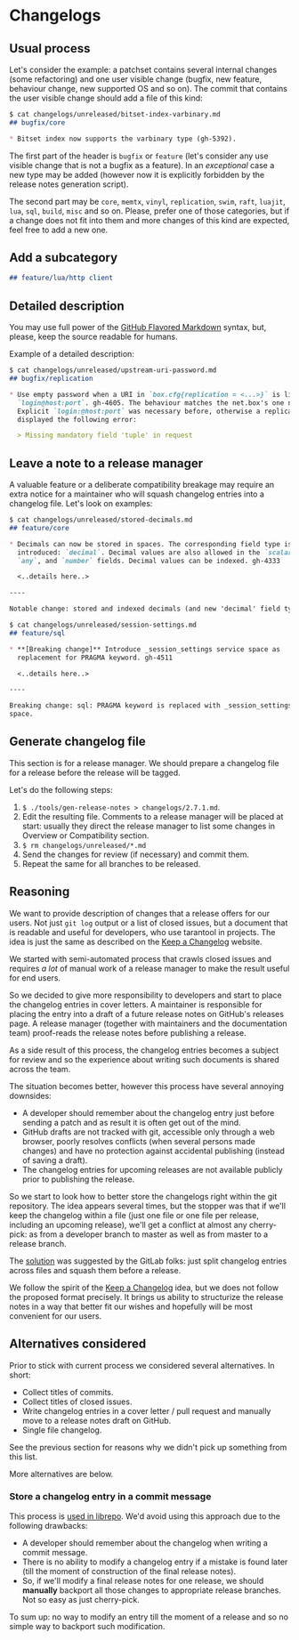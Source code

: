 # Changelogs

## Usual process

Let's consider the example: a patchset contains several internal changes (some
refactoring) and one user visible change (bugfix, new feature, behaviour
change, new supported OS and so on). The commit that contains the user visible
change should add a file of this kind:

```markdown
$ cat changelogs/unreleased/bitset-index-varbinary.md
## bugfix/core

* Bitset index now supports the varbinary type (gh-5392).
```

The first part of the header is `bugfix` or `feature` (let's consider any use
visible change that is not a bugfix as a feature). In an *exceptional* case a
new type may be added (however now it is explicitly forbidden by the release
notes generation script).

The second part may be `core`, `memtx`, `vinyl`, `replication`, `swim`, `raft`,
`luajit`, `lua`, `sql`, `build`, `misc` and so on. Please, prefer one of those
categories, but if a change does not fit into them and more changes of this
kind are expected, feel free to add a new one.

## Add a subcategory

```markdown
## feature/lua/http client
```

## Detailed description

You may use full power of the [GitHub Flavored Markdown][gfm] syntax, but,
please, keep the source readable for humans.

Example of a detailed description:

```markdown
$ cat changelogs/unreleased/upstream-uri-password.md
## bugfix/replication

* Use empty password when a URI in `box.cfg{replication = <...>}` is like
  `login@host:port`. gh-4605. The behaviour matches the net.box's one now.
  Explicit `login:@host:port` was necessary before, otherwise a replica
  displayed the following error:

  > Missing mandatory field 'tuple' in request
```

## Leave a note to a release manager

A valuable feature or a deliberate compatibility breakage may require an extra
notice for a maintainer who will squash changelog entries into a changelog
file. Let's look on examples:

```markdown
$ cat changelogs/unreleased/stored-decimals.md
## feature/core

* Decimals can now be stored in spaces. The corresponding field type is
  introduced: `decimal`. Decimal values are also allowed in the `scalar`,
  `any`, and `number` fields. Decimal values can be indexed. gh-4333

  <..details here..>

----

Notable change: stored and indexed decimals (and new 'decimal' field type).
```

```markdown
$ cat changelogs/unreleased/session-settings.md
## feature/sql

* **[Breaking change]** Introduce _session_settings service space as
  replacement for PRAGMA keyword. gh-4511

  <..details here..>

----

Breaking change: sql: PRAGMA keyword is replaced with _session_settings system
space.
```

## Generate changelog file

This section is for a release manager. We should prepare a changelog file for a
release before the release will be tagged.

Let's do the following steps:


1. `$ ./tools/gen-release-notes > changelogs/2.7.1.md`.
2. Edit the resulting file. Comments to a release manager will be placed at
   start: usually they direct the release manager to list some changes in
   Overview or Compatibility section.
3. `$ rm changelogs/unreleased/*.md`
4. Send the changes for review (if necessary) and commit them.
5. Repeat the same for all branches to be released.

## Reasoning

We want to provide description of changes that a release offers for our users.
Not just `git log` output or a list of closed issues, but a document that is
readable and useful for developers, who use tarantool in projects. The idea is
just the same as described on the [Keep a Changelog][keep_a_changelog] website.

We started with semi-automated process that crawls closed issues and requires
*a lot* of manual work of a release manager to make the result useful for end
users.

So we decided to give more responsibility to developers and start to place the
changelog entries in cover letters. A maintainer is responsible for placing the
entry into a draft of a future release notes on GitHub's releases page. A
release manager (together with maintainers and the documentation team)
proof-reads the release notes before publishing a release.

As a side result of this process, the changelog entries becomes a subject for
review and so the experience about writing such documents is shared across the
team.

The situation becomes better, however this process have several annoying
downsides:

* A developer should remember about the changelog entry just before sending a
  patch and as result it is often get out of the mind.
* GitHub drafts are not tracked with git, accessible only through a web
  browser, poorly resolves conflicts (when several persons made changes) and
  have no protection against accidental publishing (instead of saving a draft).
* The changelog entries for upcoming releases are not available publicly prior
  to publishing the release.

So we start to look how to better store the changelogs right within the git
repository. The idea appears several times, but the stopper was that if we'll
keep the changelog within a file (just one file or one file per release,
including an upcoming release), we'll get a conflict at almost any cherry-pick:
as from a developer branch to master as well as from master to a release
branch.

The [solution][gitlab_changelog] was suggested by the GitLab folks: just split
changelog entries across files and squash them before a release.

We follow the spirit of the [Keep a Changelog][keep_a_changelog] idea, but we
does not follow the proposed format precisely. It brings us ability to
structurize the release notes in a way that better fit our wishes and hopefully
will be most convenient for our users.

[gfm]: https://guides.github.com/features/mastering-markdown/
[keep_a_changelog]: https://keepachangelog.com/en/1.0.0/
[gitlab_changelog]: https://docs.gitlab.com/ee/development/changelog.html

## Alternatives considered

Prior to stick with current process we considered several alternatives. In
short:

* Collect titles of commits.
* Collect titles of closed issues.
* Write changelog entries in a cover letter / pull request and manually move to
  a release notes draft on GitHub.
* Single file changelog.

See the previous section for reasons why we didn't pick up something from this
list.

More alternatives are below.

### Store a changelog entry in a commit message

This process is [used in librepo][librepo_changelog_process]. We'd avoid using
this approach due to the following drawbacks:

* A developer should remember about the changelog when writing a commit
  message.
* There is no ability to modify a changelog entry if a mistake is found later
  (till the moment of construction of the final release notes).
* So, if we'll modify a final release notes for one release, we should
  **manually** backport all those changes to appropriate release branches. Not
  so easy as just cherry-pick.

To sum up: no way to modify an entry till the moment of a release and so no
simple way to backport such modification.

[librepo_changelog_process]: https://github.com/rpm-software-management/librepo/commit/9e08de498f501651987333b8da3055a08745d20c
